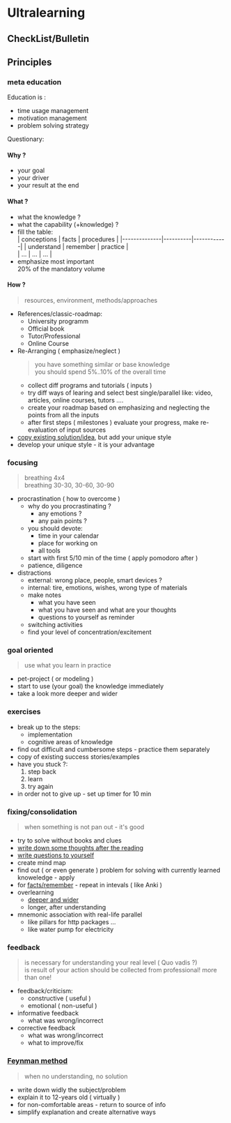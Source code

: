 # Ultralearning

## CheckList/Bulletin 


## Principles

### meta education
Education is :
* time usage management
* motivation management
* problem solving strategy

Questionary:
#### Why ?
  * your goal
  * your driver
  * your result at the end
#### What ?
  * what the knowledge ?
  * what the capability (+knowledge) ?
  * fill the table:  
    |  conceptions | facts    | procedures |
    |--------------|----------|------------|
    |  understand  | remember |  practice  |  
    |     ...      |   ...    |    ...     |
  * emphasize most important   
    20% of the mandatory volume
#### How ?
  > resources, environment, methods/approaches
  * References/classic-roadmap:
    * University programm
    * Official book
    * Tutor/Professional
    * Online Course
  * Re-Arranging ( emphasize/neglect )
    > you have something similar or base knowledge  
    > you should spend 5%..10% of the overall time
    * collect diff programs and tutorials ( inputs )
    * try diff ways  of learing and select best single/parallel like: video, articles, online courses, tutors .... 
    * create your roadmap based on emphasizing and neglecting the points from all the inputs
    * after first steps ( milestones ) evaluate your progress, make re-evaluation of input sources
  * [copy existing solution/idea](#exercises), but add your unique style 
  * develop your unique style - it is your advantage

### focusing
> breathing 4x4   
> breathing 30-30, 30-60, 30-90
* procrastination ( how to overcome )
  * why do you procrastinating ?
    * any emotions ?
    * any pain points ?
  * you should devote:
    * time in your calendar
    * place for working on
    * all tools
  * start with first 5/10 min of the time ( apply pomodoro after )
  * patience, diligence
* distractions
  * external: wrong place, people, smart devices ?
  * internal: tire, emotions, wishes, wrong type of materials
  * make notes
    * what you have seen  
    * what you have seen and what are your thoughts
    * questions to yourself as reminder
  * switching activities 
  * find your level of concentration/excitement

### goal oriented
> use what you learn in practice 
* pet-project ( or modeling )
* start to use (your goal) the knowledge immediately
* take a look more deeper and wider

### exercises
* break up to the steps:
  * implementation 
  * cognitive areas of knowledge
* find out difficult and cumbersome steps - practice them separately
* copy of existing success stories/examples
* have you stuck ?:
  1. step back
  2. learn
  3. try again
* in order not to give up - set up timer for 10 min 

### fixing/consolidation
> when something is not pan out - it's good
* try to solve without books and clues
* [write down some thoughts after the reading](#focusing)
* [write questions to yourself](#focusing)
* create mind map
* find out ( or even generate ) problem for solving with currently learned knoweledge - apply
* for [facts/remember](#what-) - repeat in intevals ( like Anki )
* overlearning 
  * [deeper and wider](#goal-oriented)
  * longer, after understanding
* mnemonic association with real-life parallel 
  * like pillars for http packages ... 
  * like water pump for electricity

### feedback
> is necessary for understanding your real level ( Quo vadis ?)  
> is result of your action
> should be collected from professional! more than one!
* feedback/criticism:
  * constructive ( useful )
  * emotional    ( non-useful )
* informative feedback
  * what was wrong/incorrect
* corrective feedback 
  * what was wrong/incorrect
  * what to improve/fix

### [Feynman method](https://todoist.com/inspiration/feynman-technique)
> when no understanding, no solution  
* write down widly the subject/problem
* explain it to 12-years old ( virtually )
* for non-comfortable areas - return to source of info
* simplify explanation and create alternative ways 